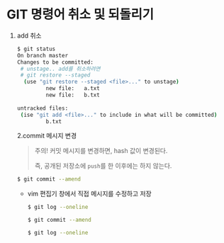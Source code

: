 # GIT 명령어 취소 및 되돌리기

1. add 취소

   ```bash
   $ git status
   On branch master
   Changes to be committed:
    # unstage.. add를 취소하려면
    # git restore --staged
     (use "git restore --staged <file>..." to unstage)
     		new file: 	a.txt
     		new file: 	b.txt
     		
   untracked files:
   	(ise "git add <file>..." to include in what will be committed)
   			b.txt
   ```

   2.commit  메시지 변경

   > 주의! 커밋 메시지를 변경하면, hash 값이 변경된다.
   >
   > 즉, 공개된 저장소에 `push`를 한 이후에는 하지 않는다.

   ```bash
   $ git commit --amend
   ```

   * vim 편집기 창에서 직접 메시지를 수정하고 저장

     ```bash
     $ git log --oneline
     
     $ git commit --amend
     
     $ git log --oneline
     ```

     


